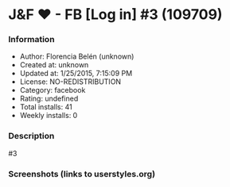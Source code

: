# J&F ♥ - FB [Log in] #3 (109709)

### Information
- Author: Florencia Belén (unknown)
- Created at: unknown
- Updated at: 1/25/2015, 7:15:09 PM
- License: NO-REDISTRIBUTION
- Category: facebook
- Rating: undefined
- Total installs: 41
- Weekly installs: 0


### Description
#3


### Screenshots (links to userstyles.org)




